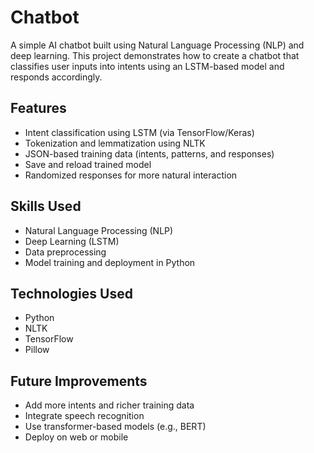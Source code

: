 

# Chatbot

A simple AI chatbot built using Natural Language Processing (NLP) and deep learning. This project demonstrates how to create a chatbot that classifies user inputs into intents using an LSTM-based model and responds accordingly.


## Features

- Intent classification using LSTM (via TensorFlow/Keras)
- Tokenization and lemmatization using NLTK
- JSON-based training data (intents, patterns, and responses)
- Save and reload trained model
- Randomized responses for more natural interaction


## Skills Used

- Natural Language Processing (NLP)
- Deep Learning (LSTM)
- Data preprocessing
- Model training and deployment in Python


## Technologies Used

- Python
- NLTK
- TensorFlow
- Pillow


## Future Improvements

- Add more intents and richer training data
- Integrate speech recognition
- Use transformer-based models (e.g., BERT)
- Deploy on web or mobile

